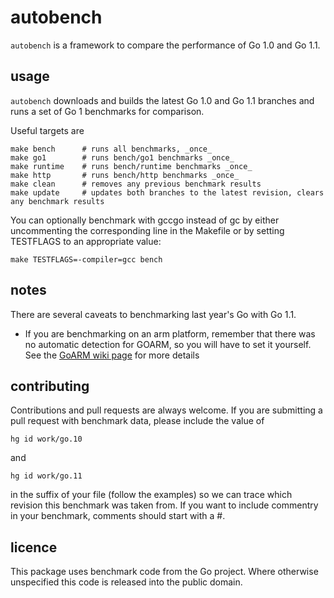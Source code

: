 autobench
=========

`autobench` is a framework to compare the performance of Go 1.0 and Go 1.1.

usage
-----

`autobench` downloads and builds the latest Go 1.0 and Go 1.1 branches and runs a set of Go 1 benchmarks for comparison.

Useful targets are
	
    make bench		# runs all benchmarks, _once_
    make go1 		# runs bench/go1 benchmarks _once_
    make runtime 	# runs bench/runtime benchmarks _once_
    make http	 	# runs bench/http benchmarks _once_
    make clean 		# removes any previous benchmark results
    make update		# updates both branches to the latest revision, clears any benchmark results

You can optionally benchmark with gccgo instead of gc by either uncommenting the corresponding line in the Makefile or by setting TESTFLAGS to an appropriate value:

    make TESTFLAGS=-compiler=gcc bench

notes
-----

There are several caveats to benchmarking last year's Go with Go 1.1.

 * If you are benchmarking on an arm platform, remember that there was no automatic detection for GOARM, so you will have to set it yourself. See the [GoARM wiki page](https://code.google.com/p/go-wiki/wiki/GoArm) for more details

contributing
------------

Contributions and pull requests are always welcome. If you are submitting a pull request with benchmark data, please include the value of

    hg id work/go.10

and

    hg id work/go.11

in the suffix of your file (follow the examples) so we can trace which revision this benchmark was taken from. If you want to include commentry in your benchmark, comments should start with a #.

licence
-------

This package uses benchmark code from the Go project. Where otherwise unspecified this code is released into the public domain.
